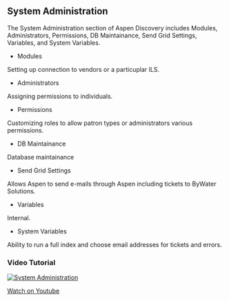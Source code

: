 ## System Administration

The System Administration section of Aspen Discovery includes Modules, Administrators, Permissions, DB Maintainance, Send Grid Settings, Variables, and System Variables.

- Modules

Setting up connection to vendors or a particuplar ILS.

- Administrators

Assigning permissions to individuals.

- Permissions

Customizing roles to allow patron types or administrators various permissions.

- DB Maintainance

Database maintainance

- Send Grid Settings

Allows Aspen to send e-mails through Aspen including tickets to ByWater Solutions.

- Variables

Internal.

- System Variables

Ability to run a full index and choose email addresses for tickets and errors.


### Video Tutorial

[![System Administration](/manual/images/System-Admin-System-Reports.jpg)](https://youtu.be/yfmmSB7J_s4)

[Watch on Youtube](https://youtu.be/yfmmSB7J_s4)
